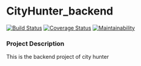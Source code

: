 # CityHunter_backend
[![Build Status](https://travis-ci.com/RwadanDevs/CityHunter_backend.svg?token=3xtt9YnCrBMoeCndgwbn&branch=develop)](https://travis-ci.com/RwadanDevs/CityHunter_backend) [![Coverage Status](https://coveralls.io/repos/github/RwadanDevs/CityHunter_backend/badge.svg?branch=develop)](https://coveralls.io/github/RwadanDevs/CityHunter_backend?branch=develop) [![Maintainability](https://api.codeclimate.com/v1/badges/92f875e91418b45186c3/maintainability)](https://codeclimate.com/repos/5efd01d75a5f55018c000004/maintainability)

### Project Description
This is the backend project of city hunter
